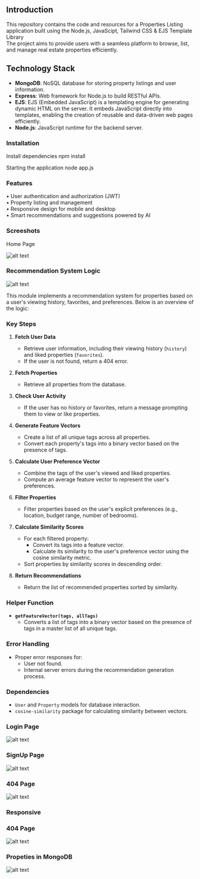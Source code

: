 
## Introduction
This repository contains the code and resources for a Properties Listing application built using the Node.js, JavaScipt, Tailwind CSS & EJS Template Library</br> The project aims to provide users with a seamless platform to browse, list, and manage real estate properties efficiently.

## Technology Stack
- **MongoDB**: NoSQL database for storing property listings and user information.
- **Express**: Web framework for Node.js to build RESTful APIs.
- **EJS**: EJS (Embedded JavaScript) is a templating engine for generating dynamic HTML on the server. It embeds JavaScript directly into templates, enabling the creation of reusable and data-driven web pages efficiently.
- **Node.js**: JavaScript runtime for the backend server.


### Installation
Install dependencies
npm install

Starting the application
node app.js

### Features
• User authentication and authorization (JWT) <br/>
• Property listing and management <br/>
• Responsive design for mobile and desktop <br/>
• Smart recommendations and suggestions powered by AI <br/>

### Screeshots

Home Page

![alt text](<WhatsApp Image 2024-12-28 at 23.28.21_0baaa224.jpg>)


### Recommendation System Logic

![alt text](image.png)

This module implements a recommendation system for properties based on a user's viewing history, favorites, and preferences. Below is an overview of the logic:

### Key Steps

1. **Fetch User Data**
   - Retrieve user information, including their viewing history (`history`) and liked properties (`favorites`).
   - If the user is not found, return a 404 error.

2. **Fetch Properties**
   - Retrieve all properties from the database.

3. **Check User Activity**
   - If the user has no history or favorites, return a message prompting them to view or like properties.

4. **Generate Feature Vectors**
   - Create a list of all unique tags across all properties.
   - Convert each property's tags into a binary vector based on the presence of tags.

5. **Calculate User Preference Vector**
   - Combine the tags of the user's viewed and liked properties.
   - Compute an average feature vector to represent the user's preferences.

6. **Filter Properties**
   - Filter properties based on the user's explicit preferences (e.g., location, budget range, number of bedrooms).

7. **Calculate Similarity Scores**
   - For each filtered property:
     - Convert its tags into a feature vector.
     - Calculate its similarity to the user's preference vector using the cosine similarity metric.
   - Sort properties by similarity scores in descending order.

8. **Return Recommendations**
   - Return the list of recommended properties sorted by similarity.

### Helper Function

- **`getFeatureVector(tags, allTags)`**
  - Converts a list of tags into a binary vector based on the presence of tags in a master list of all unique tags.

### Error Handling

- Proper error responses for:
  - User not found.
  - Internal server errors during the recommendation generation process.

### Dependencies

- `User` and `Property` models for database interaction.
- `cosine-similarity` package for calculating similarity between vectors.


### Login Page

![alt text](<WhatsApp Image 2024-12-28 at 23.30.09_c3ed7820.jpg>)

### SignUp Page

![alt text](<WhatsApp Image 2024-12-28 at 23.30.20_5dc74823.jpg>)

### 404 Page

![alt text](<WhatsApp Image 2024-12-28 at 23.30.40_9a9544d5.jpg>)

### Responsive

### 404 Page

![alt text](<WhatsApp Image 2024-12-28 at 23.30.40_9a9544d5.jpg>)

### Propeties in MongoDB

![alt text](image-1.png)







